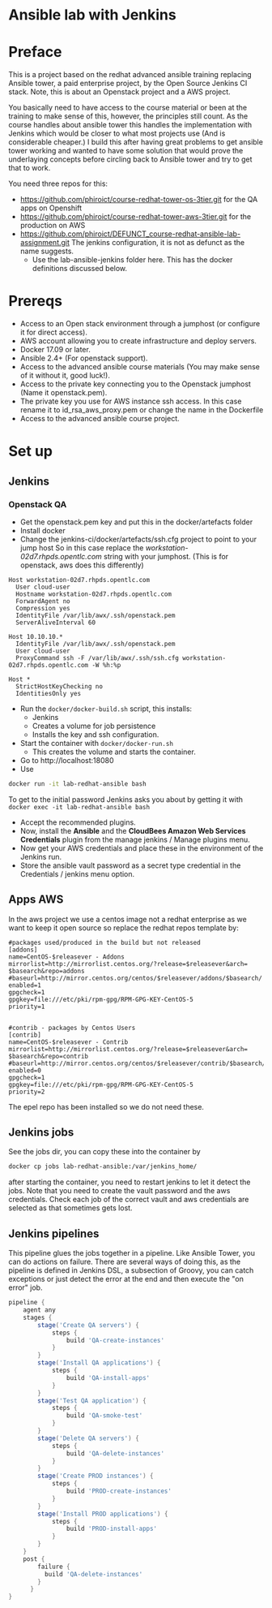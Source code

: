 # Ansible lab with Jenkins

# Preface
This is a project based on the redhat advanced ansible training replacing Ansible tower, a paid enterprise project, by the Open Source Jenkins CI stack. 
Note, this is about an Openstack project and a AWS project.

You basically need to have access to the course material or been at the training to make sense of this, however, the principles still count. 
As the course handles about ansible tower this handles the implementation with Jenkins which would be closer to what most projects use (And is
considerable cheaper.)
I build this after having great problems to get ansible tower working and wanted to have some solution that would prove the underlaying concepts 
before circling back to Ansible tower and try to get that to work. 


You need three repos for this: 
* https://github.com/phiroict/course-redhat-tower-os-3tier.git for the QA apps on Openshift
* https://github.com/phiroict/course-redhat-tower-aws-3tier.git for the production on AWS
* https://github.com/phiroict/DEFUNCT_course-redhat-ansible-lab-assignment.git The jenkins configuration, it is not as defunct as the name suggests. 
  * Use the lab-ansible-jenkins folder here. This has the docker definitions discussed below. 


# Prereqs
* Access to an Open stack environment through a jumphost (or configure it for direct access).
* AWS account allowing you to create infrastructure and deploy servers.
* Docker 17.09 or later.
* Ansible 2.4+ (For openstack support).
* Access to the advanced ansible course materials (You may make sense of it without it, good luck!). 
* Access to the private key connecting you to the Openstack jumphost (Name it openstack.pem).
* The private key you use for AWS instance ssh access. In this case rename it to id_rsa_aws_proxy.pem or change the name in the Dockerfile 
* Access to the advanced ansible course project.


# Set up

## Jenkins
### Openstack QA
* Get the openstack.pem key and put this in the docker/artefacts folder
* Install docker
* Change the jenkins-ci/docker/artefacts/ssh.cfg project to point to your jump host
So in this case replace the _workstation-02d7.rhpds.opentlc.com_ string with your jumphost. (This is for openstack, aws does 
this differently)

```
Host workstation-02d7.rhpds.opentlc.com
  User cloud-user
  Hostname workstation-02d7.rhpds.opentlc.com
  ForwardAgent no
  Compression yes
  IdentityFile /var/lib/awx/.ssh/openstack.pem
  ServerAliveInterval 60

Host 10.10.10.*
  IdentityFile /var/lib/awx/.ssh/openstack.pem
  User cloud-user
  ProxyCommand ssh -F /var/lib/awx/.ssh/ssh.cfg workstation-02d7.rhpds.opentlc.com -W %h:%p

Host *
  StrictHostKeyChecking no
  IdentitiesOnly yes

```
* Run the ```docker/docker-build.sh``` script, this installs: 
  * Jenkins
  * Creates a volume for job persistence
  * Installs the key and ssh configuration. 
* Start the container with ```docker/docker-run.sh```
  * This creates the volume and starts the container.   
* Go to http://localhost:18080  
* Use
```bash
docker run -it lab-redhat-ansible bash
```  
To get to the initial password Jenkins asks you about by getting it with 
```docker exec -it lab-redhat-ansible bash```

* Accept the recommended plugins.
* Now, install the __Ansible__ and the __CloudBees Amazon Web Services Credentials__ plugin from the manage jenkins / Manage plugins menu. 
* Now get your AWS credentials and place these in the environment of the Jenkins run.   
* Store the ansible vault password as a secret type credential in the Credentials / jenkins menu option. 

## Apps AWS 
In the aws project we use a centos image not a redhat enterprise as we want to keep it open source so replace the 
redhat repos template by: 
```text
#packages used/produced in the build but not released
[addons]
name=CentOS-$releasever - Addons
mirrorlist=http://mirrorlist.centos.org/?release=$releasever&arch=
$basearch&repo=addons
#baseurl=http://mirror.centos.org/centos/$releasever/addons/$basearch/
enabled=1
gpgcheck=1
gpgkey=file:///etc/pki/rpm-gpg/RPM-GPG-KEY-CentOS-5
priority=1


#contrib - packages by Centos Users
[contrib]
name=CentOS-$releasever - Contrib
mirrorlist=http://mirrorlist.centos.org/?release=$releasever&arch=
$basearch&repo=contrib
#baseurl=http://mirror.centos.org/centos/$releasever/contrib/$basearch/
enabled=0
gpgcheck=1
gpgkey=file:///etc/pki/rpm-gpg/RPM-GPG-KEY-CentOS-5
priority=2
```
 The epel repo has been installed so we do not need these. 
  
## Jenkins jobs
  
See the jobs dir, you can copy these into the container by
```bash
docker cp jobs lab-redhat-ansible:/var/jenkins_home/
```
after starting the container, you need to restart jenkins to let it detect the jobs. 
Note that you need to create the vault password and the aws credentials. Check each job of the correct vault and aws credentials are 
selected as that sometimes gets lost. 

  
## Jenkins pipelines
This pipeline glues the jobs together in a pipeline. Like Ansible Tower, you can do actions on failure. There are several ways of doing this, as the
pipeline is defined in Jenkins DSL, a subsection of Groovy, you can catch exceptions or just detect the error at the end and then execute the "on error" 
job. 

```groovy
pipeline {
    agent any
    stages {
        stage('Create QA servers') {
            steps {
                build 'QA-create-instances'
            }
        }
        stage('Install QA applications') {
            steps {
                build 'QA-install-apps'
            }
        }
        stage('Test QA application') {
            steps {
                build 'QA-smoke-test'
            }
        }
        stage('Delete QA servers') {
            steps {
                build 'QA-delete-instances'
            }
        }
        stage('Create PROD instances') {
            steps {
                build 'PROD-create-instances'
            }
        }
        stage('Install PROD applications') {
            steps {
                build 'PROD-install-apps'
            }
        }
    }
    post {
        failure {
          build 'QA-delete-instances'
        }
      }
}
```  

